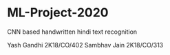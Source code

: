 # ML-Project-2020
CNN based handwritten hindi text recognition

Yash Gandhi 2K18/CO/402
Sambhav Jain 2K18/CO/313
